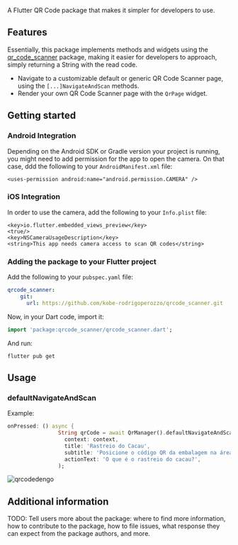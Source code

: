 <!-- 
This README describes the package. If you publish this package to pub.dev,
this README's contents appear on the landing page for your package.

For information about how to write a good package README, see the guide for
[writing package pages](https://dart.dev/guides/libraries/writing-package-pages). 

For general information about developing packages, see the Dart guide for
[creating packages](https://dart.dev/guides/libraries/create-library-packages)
and the Flutter guide for
[developing packages and plugins](https://flutter.dev/developing-packages). 
-->

A Flutter QR Code package that makes it simpler for developers to use.

## Features

Essentially, this package implements methods and widgets using the [qr_code_scanner](https://pub.dev/packages/qr_code_scanner) package, making it easier for developers to approach, simply returning a String with the read code.

- Navigate to a customizable default or generic QR Code Scanner page, using the ```[...]NavigateAndScan``` methods.
- Render your own QR Code Scanner page with the ```QrPage``` widget.


## Getting started

### Android Integration

Depending on the Android SDK or Gradle version your project is running, you might need to add permission for the app to open the camera. 
On that case, ddd the following to your ```AndroidManifest.xml``` file:

```<uses-permission android:name="android.permission.CAMERA" />```


### iOS Integration

In order to use the camera, add the following to your ```Info.plist``` file:

```
<key>io.flutter.embedded_views_preview</key>
<true/>
<key>NSCameraUsageDescription</key>
<string>This app needs camera access to scan QR codes</string>
```

### Adding the package to your Flutter project

Add the following to your ```pubspec.yaml``` file:

```yaml
qrcode_scanner:
    git:
      url: https://github.com/kobe-rodrigoperozzo/qrcode_scanner.git
```

Now, in your Dart code, import it:

```dart
import 'package:qrcode_scanner/qrcode_scanner.dart';
```

And run:

```flutter pub get```

## Usage

### defaultNavigateAndScan

Example:

```dart
onPressed: () async {
                String qrCode = await QrManager().defaultNavigateAndScan(
                  context: context,
                  title: 'Rastreio do Cacau',
                  subtitle: 'Posicione o código QR da embalagem na área destacada abaixo.',
                  actionText: 'O que é o rastreio do cacau?',
                );
```

![qrcodedengo](https://user-images.githubusercontent.com/102180624/176516213-c96a5ff8-e7ff-4a33-b809-5f71b99e1ccc.gif)

## Additional information

TODO: Tell users more about the package: where to find more information, how to 
contribute to the package, how to file issues, what response they can expect 
from the package authors, and more.
